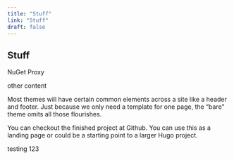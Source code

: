 ```yaml
---
title: "Stuff"
link: "Stuff"
draft: false
---
```

## Stuff 
NuGet Proxy
<!--more-->
other content

Most themes will have certain common elements across a site like a header and footer. Just because we only need a template for one page, the “bare” theme omits all those flourishes.

You can checkout the finished project at Github. You can use this as a landing page or could be a starting point to a larger Hugo project.

testing 123
